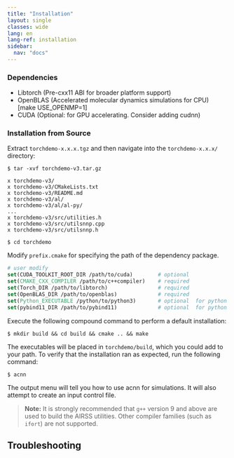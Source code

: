 ```yaml
---
title: "Installation"
layout: single
classes: wide
lang: en
lang-ref: installation
sidebar:
  nav: "docs"
---
```


### Dependencies
- Libtorch (Pre-cxx11 ABI for broader platform support)
- OpenBLAS (Accelerated molecular dynamics simulations for CPU) [make USE_OPENMP=1]
- CUDA (Optional: for GPU accelerating. Consider adding cudnn)

### Installation from Source
Extract `torchdemo-x.x.x.tgz` and then navigate into the `torchdemo-x.x.x/` directory:

```console
$ tar -xvf torchdemo-v3.tar.gz

x torchdemo-v3/
x torchdemo-v3/CMakeLists.txt
x torchdemo-v3/README.md
x torchdemo-v3/al/
x torchdemo-v3/al/al-py/
...
x torchdemo-v3/src/utilities.h
x torchdemo-v3/src/utilsnnp.cpp
x torchdemo-v3/src/utilsnnp.h

$ cd torchdemo
```

Modify `prefix.cmake` for specifying the path of the dependency package.
```cmake
# user modify
set(CUDA_TOOLKIT_ROOT_DIR /path/to/cuda)        # optional
set(CMAKE_CXX_COMPILER /path/to/c++compiler)    # required
set(Torch_DIR /path/to/libtorch)                # required
set(OpenBLAS_DIR /path/to/openblas)             # required
set(Python_EXECUTABLE /python/to/python3)       # optional  for python interface
set(pybind11_DIR /path/to/pybind11)             # optional  for python interface(see Python Interface)
```

Execute the following compound command to perform a default installation:

```console
$ mkdir build && cd build && cmake .. && make
```

The executables will be placed in `torchdemo/build`, which you could add to your path. To verify that the installation ran as expected, run the following command:

```console
$ acnn
```

The output menu will tell you how to use acnn for simulations. It will also attempt to create an input control file.


> **Note:** It is strongly recommended that `g++` version 9 and above are used to build the AIRSS
utilities. Other compiler families (such as `ifort`) are not supported.

Troubleshooting
---------------
